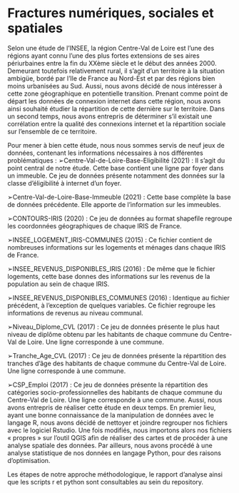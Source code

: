 # Fractures numériques, sociales et spatiales


Selon une étude de l’INSEE, la région Centre-Val de Loire est l’une des régions ayant connu l’une des plus fortes extensions de ses aires périurbaines entre la fin du XXème siècle et le début des années 2000. Demeurant toutefois relativement rural, il s’agit d’un territoire à la situation ambigüe, bordé par l’Ile de France au Nord-Est et par des régions bien moins urbanisées au Sud. Aussi, nous avons décidé de nous intéresser à cette zone géographique en potentielle transition. 
Prenant comme point de départ les données de connexion internet dans cette région, nous avons ainsi souhaité étudier la répartition de cette dernière sur le territoire. Dans un second temps, nous avons entrepris de déterminer s’il existait une corrélation entre la qualité des connexions internet et la répartition sociale sur l’ensemble de ce territoire. 

Pour mener à bien cette étude, nous nous sommes servis de neuf jeux de données, contenant les informations nécessaires à nos différentes problématiques : 
➢Centre-Val-de-Loire-Base-Eligibilité (2021) : Il s’agit du point central de notre étude. Cette base contient une ligne par foyer dans un immeuble. Ce jeu de données présente notamment des données sur la classe d’éligibilité à internet d’un foyer. 

➢Centre-Val-de-Loire-Base-Immeuble (2021) : Cette base complète la base de données précédente. Elle apporte de l’information sur les immeubles. 

➢CONTOURS-IRIS (2020) : Ce jeu de données au format shapefile regroupe les coordonnées géographiques de chaque IRIS de France. 

➢INSEE_LOGEMENT_IRIS-COMMUNES (2015) : Ce fichier contient de nombreuses informations sur les logements et ménages dans chaque IRIS de France. 

➢INSEE_REVENUS_DISPONIBLES_IRIS (2016) : De même que le fichier logements, cette base donnes des informations sur les revenus de la population au sein de chaque IRIS. 

➢INSEE_REVENUS_DISPONIBLES_COMMUNES (2016) : Identique au fichier précédent, à l’exception de quelques variables. Ce fichier regroupe les informations de revenus au niveau communal. 

➢Niveau_Diplome_CVL (2017) : Ce jeu de données présente le plus haut niveau de diplôme obtenu par les habitants de chaque commune du Centre-Val de Loire. Une ligne corresponde à une commune. 

➢Tranche_Age_CVL (2017) : Ce jeu de données présente la répartition des tranches d’âge des habitants de chaque commune du Centre-Val de Loire. Une ligne corresponde à une commune. 

➢CSP_Emploi (2017) : Ce jeu de données présente la répartition des catégories socio-professionnelles des habitants de chaque commune du Centre-Val de Loire. Une ligne corresponde à une commune. 
Aussi, nous avons entrepris de réaliser cette étude en deux temps. En premier lieu, ayant une bonne connaissance de la manipulation de données avec le langage R, nous avons décidé de nettoyer et joindre regrouper nos fichiers avec le logiciel Rstudio. Une fois modifiés, nous importons alors nos fichiers « propres » sur l’outil QGIS afin de réaliser des cartes et de procéder à une analyse spatiale des données. Par ailleurs, nous avons procédé à une analyse statistique de nos données en langage Python, pour des raisons d’optimisation.

Les étapes de notre approche méthodologique, le rapport d’analyse ainsi que les scripts r et python sont consultables au sein du repository. 

